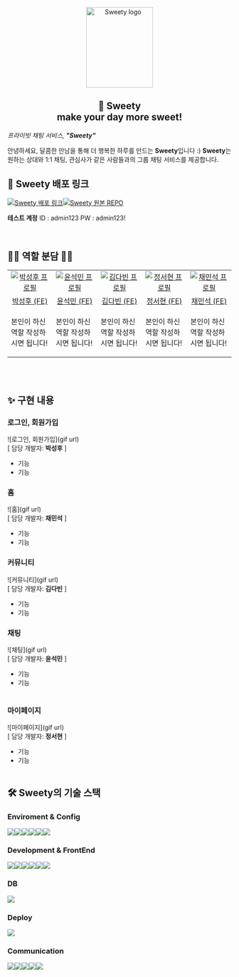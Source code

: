 <p align="center">
  <img width="150" height="180" alt="Sweety logo" src="" />
  <h2 align="center">🍭 Sweety
    <br/>
  make your day more sweet!</h2>
</p>

_프라이빗 채팅 서비스, **"Sweety"**_

안녕하세요, 달콤한 만남을 통해 더 행복한 하루를 만드는 **Sweety**입니다 :)
**Sweety**는 원하는 상대와 1:1 채팅, 관심사가 같은 사람들과의 그룹 채팅 서비스를 제공합니다.

## 🔗 Sweety 배포 링크

<div style="display: flex;">
<a href="https://ikuzo-swal.vercel.app/" target="_blank">
<img src="https://img.shields.io/badge/sweety-D94E28?style=for-the-badge&logo=4chan&logoColor=white" alt="Sweety 배포 링크"/></a>
<a href="https://github.com/Toy2-Team3/sweety" target="_blank">
<img src="https://img.shields.io/badge/sweety 원본 repo-f09136?style=for-the-badge&logo=github&logoColor=white" alt="Sweety 원본 REPO"/></a>
</div>

**테스트 계정**
ID : admin123
PW : admin123!

<br/>

## 👩‍💻 역할 분담 👨‍💻

<table>
  <tr>
    <td align="center" width="150px">
      <a href="https://github.com/HOOOO98" target="_blank">
        <img src="https://avatars.githubusercontent.com/u/120024673?v=4" alt="박성후 프로필" />
      </a>
    </td>
    <td align="center" width="150px">
      <a href="https://github.com/dbstjrals" target="_blank">
        <img src="https://avatars.githubusercontent.com/u/54929509?v=4" alt="윤석민 프로필" />
      </a>
    </td>
    <td align="center" width="150px">
      <a href="https://github.com/dabin-Hailey" target="_blank">
        <img src="https://avatars.githubusercontent.com/u/139190686?v=4" alt="김다빈 프로필" />
      </a>
    </td>
    <td align="center" width="150px">
      <a href="https://github.com/JSH99" target="_blank">
        <img src="https://avatars.githubusercontent.com/u/63582234?v=4" alt="정서현 프로필" />
      </a>
    </td>
    <td align="center" width="150px">
      <a href="https://github.com/chaeminseok" target="_blank">
        <img src="https://avatars.githubusercontent.com/u/117037249?v=4" alt="채민석 프로필" />
      </a>
    </td>
  </tr>
  <tr>
    <td align="center">
      <a href="https://0and1.tistory.com/" target="_blank">
        박성후 (FE)
      </a>
    </td>
    <td align="center">
      <a href="" target="_blank">
        윤석민 (FE)
      </a>
    </td>
    <td align="center">
      <a href="https://velog.io/@mary0393" target="_blank">
        김다빈 (FE)
      </a>
    </td>
    <td align="center">
      <a href="https://sseo9966.tistory.com/" target="_blank">
        정서현 (FE)
      </a>
    </td>
    <td align="center">
      <a href="https://minseok2349.tistory.com/" target="_blank">
        채민석 (FE)
      </a>
    </td>
  </tr>
   <tr>
    <td align="left">
      <p>
      본인이 하신 역할 작성하시면 됩니다!
      </p>
    </td>
    <td align="left">
      <p>
      본인이 하신 역할 작성하시면 됩니다!
      </p>
    </td>
    <td align="left">
      <p>
      본인이 하신 역할 작성하시면 됩니다!
      </p>
    </td>
    <td align="left">
      <p>
      본인이 하신 역할 작성하시면 됩니다!
      </p>
    </td>
    <td align="left">
      <p>
      본인이 하신 역할 작성하시면 됩니다!
      </p>
    </td>
  </tr>
</table>

<br><br>

## ✨ 구현 내용

### 로그인, 회원가입

![로그인, 회원가입](gif url)  
[ 담당 개발자: **박성후** ]

- 기능
- 기능
  <br>

### 홈

![홈](gif url)  
[ 담당 개발자: **채민석** ]

- 기능
- 기능
  <br>

### 커뮤니티

![커뮤니티](gif url)  
[ 담당 개발자: **김다빈** ]

- 기능
- 기능
  <br>

### 채팅

![채팅](gif url)  
[ 담당 개발자: **윤석민** ]

- 기능
- 기능
  <br><br>

### 마이페이지

![마이페이지](gif url)  
[ 담당 개발자: **정서현** ]

- 기능
- 기능
  <br><br>

## 🛠️ Sweety의 기술 스택

### Enviroment & Config

<div style="display: flex;">
  <img src="https://img.shields.io/badge/visual studio code-007ACC?style=for-the-badge&logo=visual studio&logoColor=white" />
  <img src="https://img.shields.io/badge/github-181717?style=for-the-badge&logo=github&logoColor=white" />
  <img src="https://img.shields.io/badge/git-F05032?style=for-the-badge&logo=git&logoColor=white" />
  <img src="https://img.shields.io/badge/ESLint-4B3263?style=for-the-badge&logo=eslint&logoColor=white" />
  <img src="https://img.shields.io/badge/prettier-F7B93E?style=for-the-badge&logo=prettier&logoColor=black" />
  <img src="https://img.shields.io/badge/npm-CB3837?style=for-the-badge&logo=npm&logoColor=white" />
</div>

### Development & FrontEnd

<div style="display: flex;">
  <img src="https://img.shields.io/badge/html5-E34F26?style=for-the-badge&logo=html5&logoColor=white" />
  <img src="https://img.shields.io/badge/styledcomponents-DB7093?style=for-the-badge&logo=styledcomponents&logoColor=white" />
  <img src="https://img.shields.io/badge/react-61DAFB?style=for-the-badge&logo=react&logoColor=black" />
  <img src="https://img.shields.io/badge/typescript-3178C6?style=for-the-badge&logo=typescript&logoColor=white" />
  <img src="https://img.shields.io/badge/recoil-3578E5?style=for-the-badge&logo=recoil&logoColor=white" />
  <img src="https://img.shields.io/badge/socket.io-ffffff?style=for-the-badge&logo=socketdotio&logoColor=black" />
</div>

### DB

<img src="https://img.shields.io/badge/firebase-FFCA28?style=for-the-badge&logo=firebase&logoColor=black" />

### Deploy

  <img src="https://img.shields.io/badge/vercel-000000?style=for-the-badge&logo=vercel&logoColor=white" />

### Communication

<div style="display: flex;">
  <img src="https://img.shields.io/badge/jira-0052CC?style=for-the-badge&logo=jira&logoColor=white" />
  <img src="https://img.shields.io/badge/kakaotalk-FFCD00?style=for-the-badge&logo=kakaotalk&logoColor=black" />
  <img src="https://img.shields.io/badge/notion-9266CC?style=for-the-badge&logo=notion&logoColor=white" />
  <img src="https://img.shields.io/badge/slack-4A154B?style=for-the-badge&logo=slack&logoColor=white" />
  <img src="https://img.shields.io/badge/figma-F24E1E?style=for-the-badge&logo=figma&logoColor=white" />
</div>

